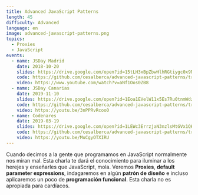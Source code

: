 ```yaml
---
title: Advanced JavaScript Patterns
length: 45
difficulty: Advanced
language: en
image: advanced-javascript-patterns.png
topics:
  - Proxies
  - JavaScript
events:
  - name: JSDay Madrid
    date: 2018-10-20
    slides: https://drive.google.com/open?id=15tLH3xBpZbwHlhRGtiygc0x9NRaxNlPWhqghw5iNu4U
    code: https://github.com/cesalberca/advanced-javascript-patterns/tree/2018-jsday-madrid
    video: https://www.youtube.com/watch?v=aNf1Oos0ZB8
  - name: JSDay Canarias
    date: 2019-11-10
    slides: https://drive.google.com/open?id=1Eoa1EVelW11x5Es7Ru0tnmWdzfQOAlEWz07TK1qLh_o
    code: https://github.com/cesalberca/advanced-javascript-patterns/tree/2019-jsday-canarias
    video: https://youtu.be/3nPPRvRcoo0
  - name: Codenares
    date: 2019-03-19
    slides: https://drive.google.com/open?id=1LEWc3ErrzjaN3nzlsMtGVx1QKGsc8G2mgw-qP-WZhJo
    code: https://github.com/cesalberca/advanced-javascript-patterns/tree/2019-codenares
    video: https://youtu.be/MuCgyOTXIRU
---
```


Cuando decimos a la gente que programamos en JavaScript normalmente nos miran mal. Esta charla te dará el conocimiento para iluminar a los herejes y enseñarles que JavaScript, mola. Veremos **Proxies**, **default parameter expressions**, indagaremos en algún **patrón de diseño** e incluso aplicaremos un poco de **programación funcional**. Esta charla no es apropiada para cardíacos.

